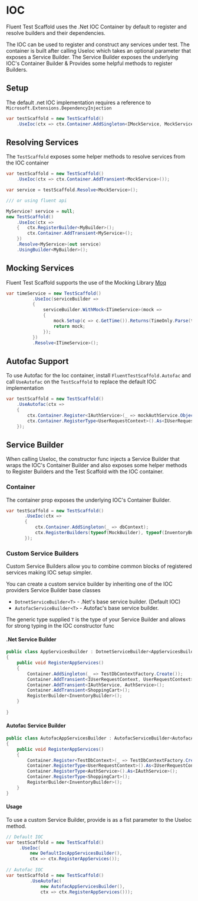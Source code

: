 # IOC
Fluent Test Scaffold uses the .Net IOC Container by default to register and resolve builders and their dependencies. 

The IOC can be used to register and construct any services under test.
The container is built after calling UseIoc which takes an optional parameter that exposes a Service Builder.
The Service Builder exposes the underlying IOC's Container Builder & Provides some helpful methods to register Builders. 

## Setup
The default .net IOC implementation requires a reference to `Microsoft.Extensions.DependencyInjection`

```csharp
var testScaffold = new TestScaffold()
    .UseIoc(ctx => ctx.Container.AddSingleton<IMockService, MockService>());
```

## Resolving Services
The `TestScaffold` exposes some helper methods to resolve services from the IOC container
```csharp
var testScaffold = new TestScaffold()
    .UseIoc(ctx => ctx.Container.AddTransient<MockService>());

var service = testScaffold.Resolve<MockService>();

/// or using fluent api

MyService? service = null;
new TestScaffold()
    .UseIoc(ctx =>
    {   ctx.RegisterBuilder<MyBuilder>();
        ctx.Container.AddTransient<MyService>();
    })
    .Resolve<MyService>(out service)
    .UsingBuilder<MyBuilder>();
```

## Mocking Services
Fluent Test Scaffold supports the use of the Mocking Library [Moq](https://github.com/devlooped/moq)

```csharp
var timeService = new TestScaffold()
          .UseIoc(serviceBuilder =>
          {
              serviceBuilder.WithMock<ITimeService>(mock =>
              {
                  mock.Setup(c => c.GetTime()).Returns(TimeOnly.Parse(timeString, CultureInfo.CurrentCulture));
                  return mock;
              });
          })
          .Resolve<ITimeService>();
```

## Autofac Support
To use Autofac for the Ioc container, install `FluentTestScaffold.Autofac` and call `UseAutofac` on the `TestScaffold` to replace the default IOC implementation

```csharp
var testScaffold = new TestScaffold()
    .UseAutofac(ctx =>
    {
        ctx.Container.Register<IAuthService>(_ => mockAuthService.Object).SingleInstance();
        ctx.Container.RegisterType<UserRequestContext>().As<IUserRequestContext>().SingleInstance();
    });
```

## Service Builder
When calling UseIoc, the constructor func injects a Service Builder that wraps the IOC's Container Builder and also exposes some helper methods to Register Builders and the Test Scaffold with the IOC container.

### Container
The container prop exposes the underlying IOC's Container Builder.

```csharp
var testScaffold = new TestScaffold()
       .UseIoc(ctx =>
       {
           ctx.Container.AddSingleton(_ => dbContext);
           ctx.RegisterBuilders(typeof(MockBuilder), typeof(InventoryBuilder));
       });
```

### Custom Service Builders
Custom Service Builders allow you to combine common blocks of registered services making IOC setup simpler.

You can create a custom service builder by inheriting one of the IOC providers Service Builder base classes

* `DotnetServiceBuilder<T>` - .Net's base service builder. (Default IOC)
* `AutofacServiceBuilder<T>` - Autofac's base service builder. 

The generic type supplied `T` is the type of your Service Builder and allows for strong typing in the IOC constructor func

#### .Net Service Builder
```csharp
public class AppServicesBuilder : DotnetServiceBuilder<AppServicesBuilder>
{
    public void RegisterAppServices()
    {
        Container.AddSingleton(_ => TestDbContextFactory.Create());
        Container.AddTransient<IUserRequestContext, UserRequestContext>();
        Container.AddTransient<IAuthService, AuthService>();
        Container.AddTransient<ShoppingCart>();
        RegisterBuilder<InventoryBuilder>();
    }
    
}
```

#### Autofac Service Builder

```csharp
public class AutofacAppServicesBuilder : AutofacServiceBuilder<AutofacAppServicesBuilder>
{
    public void RegisterAppServices()
    {
        Container.Register<TestDbContext>(_ => TestDbContextFactory.Create()).SingleInstance();
        Container.RegisterType<UserRequestContext>().As<IUserRequestContext>();
        Container.RegisterType<AuthService>().As<IAuthService>();
        Container.RegisterType<ShoppingCart>();
        RegisterBuilder<InventoryBuilder>();
    }
}
```
#### Usage

To use a custom Service Builder, provide is as a fist parameter to the UseIoc method. 

```csharp
// Default IOC
var testScaffold = new TestScaffold()
     .UseIoc(
         new DefaultIocAppServicesBuilder(),
         ctx => ctx.RegisterAppServices());
     
// Autofac IOC
var testScaffold = new TestScaffold()
         .UseAutofac(
             new AutofacAppServicesBuilder(),
             ctx => ctx.RegisterAppServices()));
```